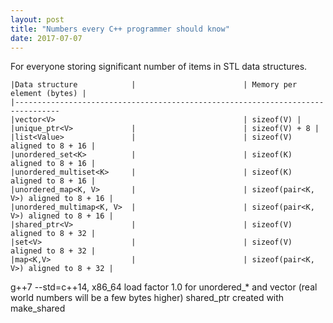 ```yaml
---
layout: post
title: "Numbers every C++ programmer should know"
date: 2017-07-07
---
```

<div class="css-full-post-content js-full-post-content">
<div dir="ltr" style="text-align: left;" trbidi="on">For everyone storing significant number of items in STL data structures.</div>

```
|Data structure            |                        | Memory per element (bytes) |
|--------------------------------------------------------------------------------
|vector<V>                                          | sizeof(V) |
|unique_ptr<V>             |                        | sizeof(V) + 8 |
|list<Value>               |                        | sizeof(V) aligned to 8 + 16 |          
|unordered_set<K>          |                        | sizeof(K) aligned to 8 + 16 |
|unordered_multiset<K>     |                        | sizeof(K) aligned to 8 + 16 |
|unordered_map<K, V>       |                        | sizeof(pair<K, V>) aligned to 8 + 16 |
|unordered_multimap<K, V>  |                        | sizeof(pair<K, V>) aligned to 8 + 16 |
|shared_ptr<V>             |                        | sizeof(V) aligned to 8 + 32 |
|set<V>                    |                        | sizeof(V) aligned to 8 + 32 |
|map<K,V>                  |                        | sizeof(pair<K, V>) aligned to 8 + 32 |
```
g++7 --std=c++14, x86_64
load factor 1.0 for unordered_* and vector (real world numbers will be a few bytes higher)
shared_ptr created with make_shared

</div>
